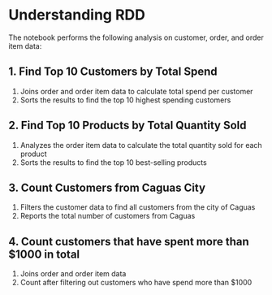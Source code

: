 # Understanding RDD 

The notebook performs the following analysis on customer, order, and order item data:

## 1. Find Top 10 Customers by Total Spend

1. Joins order and order item data to calculate total spend per customer
2.  Sorts the results to find the top 10 highest spending customers


## 2. Find Top 10 Products by Total Quantity Sold

1. Analyzes the order item data to calculate the total quantity sold for each product
2. Sorts the results to find the top 10 best-selling products


## 3. Count Customers from Caguas City

1. Filters the customer data to find all customers from the city of Caguas
2. Reports the total number of customers from Caguas


## 4. Count customers that have spent more than $1000 in total

1. Joins order and order item data 
2. Count after filtering out customers who have spend more than $1000
